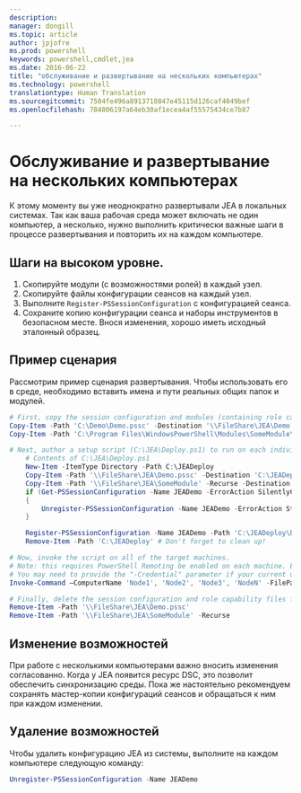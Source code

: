 ```yaml
---
description: 
manager: dongill
ms.topic: article
author: jpjofre
ms.prod: powershell
keywords: powershell,cmdlet,jea
ms.date: 2016-06-22
title: "обслуживание и развертывание на нескольких компьютерах"
ms.technology: powershell
translationtype: Human Translation
ms.sourcegitcommit: 7504fe496a8913718847e45115d126caf4049bef
ms.openlocfilehash: 784806197a64eb30af1ecea4af55575434ce7b87

---
```


# Обслуживание и развертывание на нескольких компьютерах
К этому моменту вы уже неоднократно развертывали JEA в локальных системах.
Так как ваша рабочая среда может включать не один компьютер, а несколько, нужно выполнить критически важные шаги в процессе развертывания и повторить их на каждом компьютере.

## Шаги на высоком уровне.
1.  Скопируйте модули (с возможностями ролей) в каждый узел.
2.  Скопируйте файлы конфигурации сеансов на каждый узел.
3.  Выполните `Register-PSSessionConfiguration` с конфигурацией сеанса.
4.  Сохраните копию конфигурации сеанса и наборы инструментов в безопасном месте.
Внося изменения, хорошо иметь исходный эталонный образец.

## Пример сценария
Рассмотрим пример сценария развертывания.
Чтобы использовать его в среде, необходимо вставить имена и пути реальных общих папок и модулей.
```PowerShell
# First, copy the session configuration and modules (containing role capability files) onto a file share you have access to.
Copy-Item -Path 'C:\Demo\Demo.pssc' -Destination '\\FileShare\JEA\Demo.pssc'
Copy-Item -Path 'C:\Program Files\WindowsPowerShell\Modules\SomeModule\' -Recurse -Destination '\\FileShare\JEA\SomeModule'

# Next, author a setup script (C:\JEA\Deploy.ps1) to run on each individual node
    # Contents of C:\JEA\Deploy.ps1
    New-Item -ItemType Directory -Path C:\JEADeploy
    Copy-Item -Path '\\FileShare\JEA\Demo.pssc' -Destination 'C:\JEADeploy\'
    Copy-Item -Path '\\FileShare\JEA\SomeModule' -Recurse -Destination 'C:\Program Files\WindowsPowerShell\Modules' # Remember, Role Capability Files are found in modules
    if (Get-PSSessionConfiguration -Name JEADemo -ErrorAction SilentlyContinue)
    {
        Unregister-PSSessionConfiguration -Name JEADemo -ErrorAction Stop
    }

    Register-PSSessionConfiguration -Name JEADemo -Path 'C:\JEADeploy\Demo.pssc'
    Remove-Item -Path 'C:\JEADeploy' # Don't forget to clean up!

# Now, invoke the script on all of the target machines.
# Note: this requires PowerShell Remoting be enabled on each machine. Enabling PowerShell remoting is a requirement to use JEA as well.
# You may need to provide the "-Credential" parameter if your current user account does not have admin permissions on these machines.
Invoke-Command –ComputerName 'Node1', 'Node2', 'Node3', 'NodeN' -FilePath 'C:\JEA\Deploy.ps1'

# Finally, delete the session configuration and role capability files from the file share.
Remove-Item -Path '\\FileShare\JEA\Demo.pssc'
Remove-Item -Path '\\FileShare\JEA\SomeModule' -Recurse
```
## Изменение возможностей
При работе с несколькими компьютерами важно вносить изменения согласованно.
Когда у JEA появится ресурс DSC, это позволит обеспечить синхронизацию среды.
Пока же настоятельно рекомендуем сохранять мастер-копии конфигураций сеансов и обращаться к ним при каждом изменении.

## Удаление возможностей
Чтобы удалить конфигурацию JEA из системы, выполните на каждом компьютере следующую команду:
```PowerShell
Unregister-PSSessionConfiguration -Name JEADemo
```




<!--HONumber=Aug16_HO3-->


